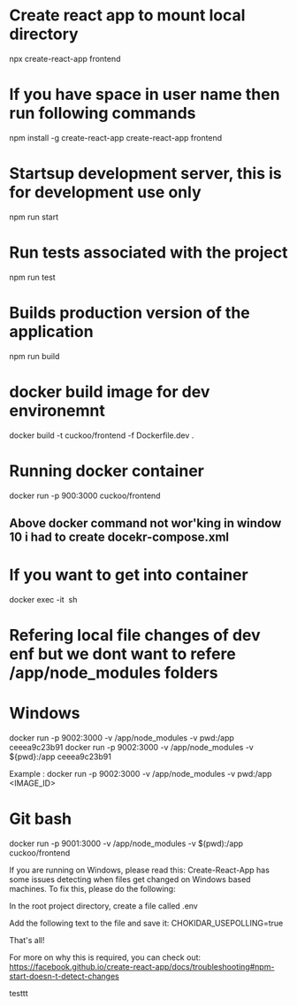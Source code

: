 # Create react app to mount local directory
npx create-react-app frontend

# If you have space in user name then run following commands
npm install -g create-react-app
create-react-app frontend

# Startsup development server, this is for development use only
npm run start

# Run tests associated with the project
npm run test

# Builds production version of the application
npm run build

# docker build image for dev environemnt 
docker build -t cuckoo/frontend -f Dockerfile.dev .

# Running docker container
docker run -p 900:3000 cuckoo/frontend

## Above docker command not wor'king in window 10 i had to create docekr-compose.xml

# If you want to get into container 
docker exec -it <Image id> sh


# Refering local file changes of dev enf but we dont want to refere /app/node_modules folders
# Windows
docker run -p 9002:3000 -v /app/node_modules -v pwd:/app ceeea9c23b91
docker run -p 9002:3000 -v /app/node_modules -v ${pwd}:/app ceeea9c23b91

Example  :
docker run -p 9002:3000 -v /app/node_modules -v pwd:/app <IMAGE_ID>


# Git bash 
docker run -p 9001:3000 -v /app/node_modules -v $(pwd):/app cuckoo/frontend

If you are running on Windows, please read this: Create-React-App has some issues detecting when files get changed on Windows based machines.  To fix this, please do the following:

In the root project directory, create a file called .env

Add the following text to the file and save it: CHOKIDAR_USEPOLLING=true

That's all!

For more on why this is required, you can check out: https://facebook.github.io/create-react-app/docs/troubleshooting#npm-start-doesn-t-detect-changes

testtt